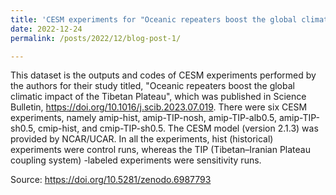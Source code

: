 ```yaml
---
title: 'CESM experiments for "Oceanic repeaters boost the global climatic impact of the Tibetan Plateau'
date: 2022-12-24
permalink: /posts/2022/12/blog-post-1/

---
```


This dataset is the outputs and codes of CESM experiments performed by the authors for their study titled, "Oceanic repeaters boost the global climatic impact of the Tibetan Plateau", which was published in Science Bulletin, https://doi.org/10.1016/j.scib.2023.07.019. There were six CESM experiments, namely amip-hist, amip-TIP-nosh, amip-TIP-alb0.5, amip-TIP-sh0.5, cmip-hist, and cmip-TIP-sh0.5. The CESM model (version 2.1.3) was provided by NCAR/UCAR. In all the experiments, hist (historical) experiments were control runs, whereas the TIP (Tibetan–Iranian Plateau coupling system) -labeled experiments were sensitivity runs.

Source: https://doi.org/10.5281/zenodo.6987793
